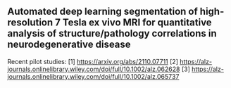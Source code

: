 ## Automated deep learning segmentation of high-resolution 7 Tesla ex vivo MRI for quantitative analysis of structure/pathology correlations in neurodegenerative disease

Recent pilot studies:
[1] https://arxiv.org/abs/2110.07711
[2] https://alz-journals.onlinelibrary.wiley.com/doi/full/10.1002/alz.062628
[3] https://alz-journals.onlinelibrary.wiley.com/doi/full/10.1002/alz.065737
